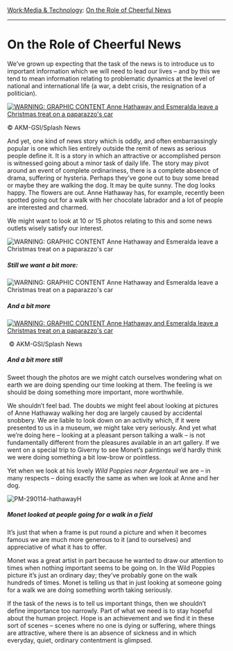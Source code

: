 [Work:](https://www.theschooloflife.com/thebookoflife/category/work/)[Media & Technology](https://www.theschooloflife.com/thebookoflife/category/work/media-and-technology/): [On the Role of Cheerful News](https://www.theschooloflife.com/thebookoflife/important-news-anne-hathaway-takes-her-chocolate-labrador-esmeralda-for-a-walk/)

* * *

# On the Role of Cheerful News

We’ve grown up expecting that the task of the news is to introduce us to important information which we will need to lead our lives – and by this we tend to mean information relating to problematic dynamics at the level of national and international life (a war, a debt crisis, the resignation of a politician).

[![ **WARNING: GRAPHIC CONTENT** Anne Hathaway and Esmeralda leave a Christmas treat on a paparazzo's car](https://www.theschooloflife.com/thebookoflife/wp-content/uploads/2014/10/PM-290114-hathawayA.jpg)](http://www.thebookoflife.org/wp-content/uploads/2014/10/PM-290114-hathawayA.jpg)

© AKM-GSI/Splash News

And yet, one kind of news story which is oddly, and often embarrassingly popular is one which lies entirely outside the remit of news as serious people define it. It is a story in which an attractive or accomplished person is witnessed going about a minor task of daily life. The story may pivot around an event of complete ordinariness, there is a complete absence of drama, suffering or hysteria. Perhaps they’ve gone out to buy some bread or maybe they are walking the dog. It may be quite sunny. The dog looks happy. The flowers are out. Anne Hathaway has, for example, recently been spotted going out for a walk with her chocolate labrador and a lot of people are interested and charmed.

We might want to look at 10 or 15 photos relating to this and some news outlets wisely satisfy our interest.

![**WARNING: GRAPHIC CONTENT** Anne Hathaway and Esmeralda leave a Christmas treat on a paparazzo's car](https://www.theschooloflife.com/thebookoflife/wp-content/uploads/2014/09/PM-290114-hathawayB.jpg)

##### Still we want a bit more:

![**WARNING: GRAPHIC CONTENT** Anne Hathaway and Esmeralda leave a Christmas treat on a paparazzo's car](https://www.theschooloflife.com/thebookoflife/wp-content/uploads/2014/09/PM-290114-hathawayC.jpg)

##### And a bit more

[![ **WARNING: GRAPHIC CONTENT** Anne Hathaway and Esmeralda leave a Christmas treat on a paparazzo's car](https://www.theschooloflife.com/thebookoflife/wp-content/uploads/2014/10/PM-290114-hathawayD.jpg)](http://www.thebookoflife.org/wp-content/uploads/2014/10/PM-290114-hathawayD.jpg)

&nbsp;© AKM-GSI/Splash News

##### And a bit more still

Sweet though the photos are we might catch ourselves wondering what on earth we are doing spending our time looking at them. The feeling is we should be doing something more important, more worthwhile.

We shouldn’t feel bad. The doubts we might feel about looking at pictures of Anne Hathaway walking her dog are largely caused by accidental snobbery. We are liable to look down on an activity which, if it were presented to us in a museum, we might take very seriously. And yet what we’re doing here – looking at a pleasant person talking a walk – is not fundamentally different from the pleasures available in an art gallery. If we went on a special trip to Giverny to see Monet’s paintings we’d hardly think we were doing something a bit low-brow or pointless.

Yet when we look at his lovely _Wild Poppies near Argenteuil_ we are – in many respects – doing exactly the same as when we look at Anne and her dog.

![PM-290114-hathawayH](https://www.theschooloflife.com/thebookoflife/wp-content/uploads/2014/09/PM-290114-hathawayH.png)

##### Monet looked at people going for a walk in a field

It’s just that when a frame is put round a picture and when it becomes famous we are much more generous to it (and to ourselves) and appreciative of what it has to offer.

Monet was a great artist in part because he wanted to draw our attention to times when nothing important seems to be going on. In the Wild Poppies picture it’s just an ordinary day; they’ve probably gone on the walk hundreds of times. Monet is telling us that in just looking at someone going for a walk we are doing something worth taking seriously.

If the task of the news is to tell us important things, then we shouldn’t define importance too narrowly. Part of what we need is to stay hopeful about the human project. Hope is an achievement and we find it in these sort of scenes – scenes where no one is dying or suffering, where things are attractive, where there is an absence of sickness and in which everyday, quiet, ordinary contentment is glimpsed.
